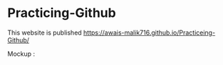 # Practicing-Github
This website is published https://awais-malik716.github.io/Practiceing-Github/

Mockup : 

